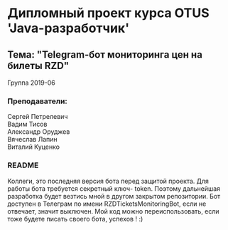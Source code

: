 # Дипломный проект курса OTUS 'Java-разработчик'

## Тема: "Telegram-бот мониторинга цен на билеты RZD"

Группа 2019-06

### Преподаватели:

Сергей Петрелевич <br />
Вадим Тисов <br />
Александр Оруджев <br />
Вячеслав Лапин <br />
Виталий Куценко <br />

### README
Коллеги, это последняя версия бота перед защитой проекта. Для работы бота требуется секретный ключ- token. Поэтому дальнейшая разработка будет везтись мной в другом закрытом репозитории. Бот доступен в Телеграм по имени RZDTicketsMonitoringBot, если не отвечает, значит выключен.
Мой код можно переиспользовать, если тоже будете писать своего бота, успехов ! :)

